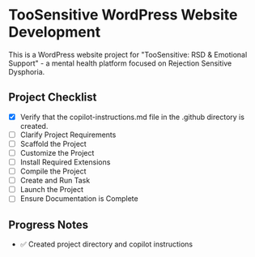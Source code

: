 # TooSensitive WordPress Website Development

This is a WordPress website project for "TooSensitive: RSD & Emotional Support" - a mental health platform focused on Rejection Sensitive Dysphoria.

## Project Checklist

- [x] Verify that the copilot-instructions.md file in the .github directory is created.
- [ ] Clarify Project Requirements
- [ ] Scaffold the Project
- [ ] Customize the Project
- [ ] Install Required Extensions
- [ ] Compile the Project
- [ ] Create and Run Task
- [ ] Launch the Project
- [ ] Ensure Documentation is Complete

## Progress Notes
- ✅ Created project directory and copilot instructions